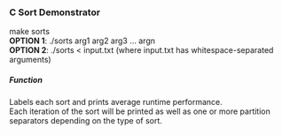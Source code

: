### C Sort Demonstrator
make sorts  
**OPTION 1**: ./sorts arg1 arg2 arg3 ... argn  
**OPTION 2**: ./sorts < input.txt (where input.txt has whitespace-separated arguments)

##### Function
Labels each sort and prints average runtime performance.  
Each iteration of the sort will be printed as well as one or more partition separators depending on the type of sort.

